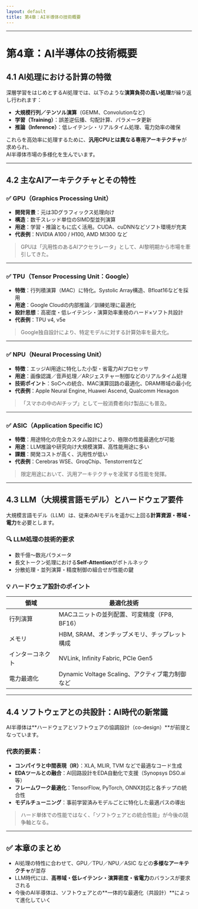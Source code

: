 ```yaml
---
layout: default
title: 第4章：AI半導体の技術概要
---
```


---

# 第4章：AI半導体の技術概要

## 4.1 AI処理における計算の特徴

深層学習をはじめとするAI処理では、以下のような**演算負荷の高い処理**が繰り返し行われます：

- **大規模行列／テンソル演算**（GEMM、Convolutionなど）  
- **学習（Training）**：誤差逆伝播、勾配計算、パラメータ更新  
- **推論（Inference）**：低レイテンシ・リアルタイム処理、電力効率の確保

これらを高効率に処理するために、**汎用CPUとは異なる専用アーキテクチャ**が求められ、  
AI半導体市場の多様化を生んでいます。

---

## 4.2 主なAIアーキテクチャとその特性

### ✅ GPU（Graphics Processing Unit）
- **開発背景**：元は3Dグラフィックス処理向け  
- **構造**：数千スレッド単位のSIMD型並列演算  
- **用途**：学習・推論ともに広く活用。CUDA、cuDNNなどソフト環境が充実  
- **代表例**：NVIDIA A100 / H100, AMD MI300 など

> GPUは「汎用性のあるAIアクセラレータ」として、AI黎明期から市場を牽引してきた。

---

### ✅ TPU（Tensor Processing Unit：Google）
- **特徴**：行列積演算（MAC）に特化。Systolic Array構造、Bfloat16などを採用  
- **用途**：Google Cloudの内部推論／訓練処理に最適化  
- **設計思想**：高密度・低レイテンシ・演算効率重視のハード×ソフト共設計  
- **代表例**：TPU v4, v5e

> Google独自設計により、特定モデルに対する計算効率を最大化。

---

### ✅ NPU（Neural Processing Unit）
- **特徴**：エッジAI用途に特化した小型・省電力AIプロセッサ  
- **用途**：画像認識／音声処理／ARジェスチャー制御などのリアルタイム処理  
- **技術ポイント**：SoCへの統合、MAC演算回路の最適化、DRAM帯域の最小化  
- **代表例**：Apple Neural Engine, Huawei Ascend, Qualcomm Hexagon

> 「スマホの中のAIチップ」として一般消費者向け製品にも普及。

---

### ✅ ASIC（Application Specific IC）
- **特徴**：用途特化の完全カスタム設計により、極限の性能最適化が可能  
- **用途**：LLM推論や研究向け大規模演算、高性能用途に多い  
- **課題**：開発コストが高く、汎用性が低い  
- **代表例**：Cerebras WSE、GroqChip、Tenstorrentなど

> 限定用途において、汎用アーキテクチャを凌駕する性能を発揮。

---

## 4.3 LLM（大規模言語モデル）とハードウェア要件

大規模言語モデル（LLM）は、従来のAIモデルを遥かに上回る**計算資源・帯域・電力**を必要とします。

### 🔍 LLM処理の技術的要求

- 数千億〜数兆パラメータ  
- 長文トークン処理における**Self-Attention**がボトルネック  
- 分散処理・並列演算・精度制御の組合せが性能の鍵

### 💡 ハードウェア設計のポイント

| 領域 | 最適化技術 |
|------|-------------|
| 行列演算 | MACユニットの並列配置、可変精度（FP8, BF16） |
| メモリ | HBM, SRAM、オンチップメモリ、チップレット構成 |
| インターコネクト | NVLink, Infinity Fabric, PCIe Gen5 |
| 電力最適化 | Dynamic Voltage Scaling、アクティブ電力制御など |

---

## 4.4 ソフトウェアとの共設計：AI時代の新常識

AI半導体は**ハードウェアとソフトウェアの協調設計（co-design）**が前提となっています。

### 代表的要素：

- **コンパイラと中間表現（IR）**：XLA, MLIR, TVM などで最適なコード生成  
- **EDAツールとの融合**：AI回路設計をEDA自動化で支援（Synopsys DSO.ai 等）  
- **フレームワーク最適化**：TensorFlow, PyTorch, ONNX対応と各チップの統合性  
- **モデルチューニング**：事前学習済みモデルごとに特化した最適パスの導出

> ハード単体での性能ではなく、「ソフトウェアとの統合性能」が今後の競争軸となる。

---

## ✅ 本章のまとめ

- AI処理の特性に合わせて、GPU／TPU／NPU／ASIC などの**多様なアーキテクチャ**が並存  
- LLM時代には、**高帯域・低レイテンシ・演算密度・省電力**のバランスが要求される  
- 今後のAI半導体は、ソフトウェアとの**一体的な最適化（共設計）**によって進化していく

